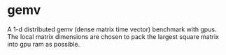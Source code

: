 # gemv

A 1-d distributed gemv (dense matrix time vector) benchmark with gpus. The local matrix dimensions are chosen to pack the largest square matrix into gpu ram as possible.
